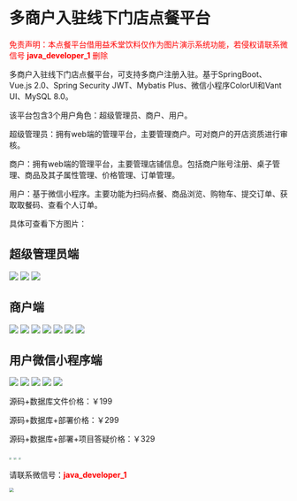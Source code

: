 # 多商户入驻线下门店点餐平台

<font color="red">免责声明：本点餐平台借用益禾堂饮料仅作为图片演示系统功能，若侵权请联系微信号 **java_developer_1** 删除</font>



多商户入驻线下门店点餐平台，可支持多商户注册入驻。基于SpringBoot、Vue.js 2.0、Spring Security JWT、Mybatis Plus、微信小程序ColorUI和Vant UI、MySQL 8.0。

该平台包含3个用户角色：超级管理员、商户、用户。

超级管理员：拥有web端的管理平台，主要管理商户。可对商户的开店资质进行审核。

商户：拥有web端的管理平台，主要管理店铺信息。包括商户账号注册、桌子管理、商品及其子属性管理、价格管理、订单管理。

用户：基于微信小程序。主要功能为扫码点餐、商品浏览、购物车、提交订单、获取取餐码、查看个人订单。



具体可查看下方图片：



## 超级管理员端

![](./img/admin/01.jpg)
![](./img/admin/02.jpg)
![](./img/admin/03.jpg)

## 商户端
![](./img/enterprise/02.jpg)
![](./img/enterprise/03.jpg)
![](./img/enterprise/04.jpg)
![](./img/enterprise/05.jpg)
![](./img/enterprise/06.jpg)
![](./img/enterprise/07.jpg)
![](./img/enterprise/08.jpg)

## 用户微信小程序端

![](./img/user/01.jpg)
![](./img/user/02.jpg)
![](./img/user/03.jpg)
![](./img/user/04.jpg)
![](./img/user/05.jpg)

源码+数据库文件价格：￥199

源码+数据库+部署价格：￥299

源码+数据库+部署+项目答疑价格：￥329

<img src="./img/199.jpg" style="zoom:27%;" /> <img src="./img/299.jpg" style="zoom:27%;" /> <img src="./img/329.jpg" style="zoom:27%;" />



请联系微信号：<font color="red">**java_developer_1**</font>

<img src="./img/wechat.png" style="zoom:50%;" />
